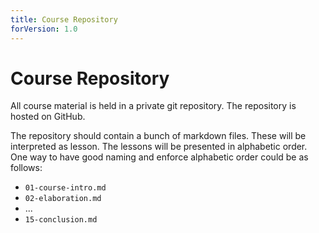 ```yaml
---
title: Course Repository
forVersion: 1.0
---
```


# Course Repository
All course material is held in a private git repository. The repository
is hosted on GitHub.

The repository should contain a bunch of markdown files. These will be
interpreted as lesson. The lessons will be presented in alphabetic
order. One way to have good naming and enforce alphabetic order could be
as follows:

* `01-course-intro.md`
* `02-elaboration.md`
* ...
* `15-conclusion.md`
